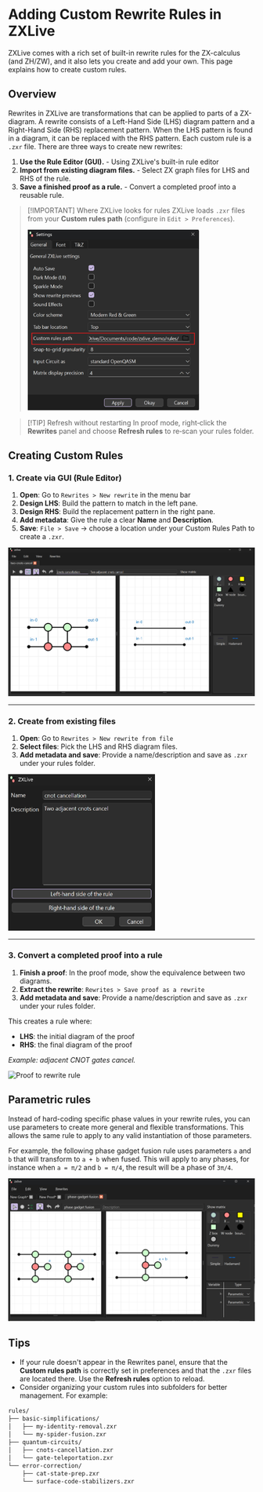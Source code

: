 # Adding Custom Rewrite Rules in ZXLive

ZXLive comes with a rich set of built-in rewrite rules for the ZX-calculus (and ZH/ZW), and it also lets you create and add your own. This page explains how to create custom rules.


## Overview

Rewrites in ZXLive are transformations that can be applied to parts of a ZX-diagram. A rewrite consists of a Left-Hand Side (LHS) diagram pattern and a Right-Hand Side (RHS) replacement pattern. When the LHS pattern is found in a diagram, it can be replaced with the RHS pattern. Each custom rule is a `.zxr` file. There are three ways to create new rewrites:

1. **Use the Rule Editor (GUI).** - Using ZXLive's built-in rule editor
2. **Import from existing diagram files.** - Select ZX graph files for LHS and RHS of the rule.
3. **Save a finished proof as a rule.** - Convert a completed proof into a reusable rule.

> [!IMPORTANT] Where ZXLive looks for rules
> ZXLive loads `.zxr` files from your **Custom rules path** (configure in `Edit > Preferences`).
>
> <img src="./_static/custom_rules_path.png" alt="Custom rules path setting" width="350"/>

> [!TIP] Refresh without restarting
> In proof mode, right‑click the **Rewrites** panel and choose **Refresh rules** to re‑scan your rules folder.


## Creating Custom Rules

### 1. Create via GUI (Rule Editor)

1. **Open**: Go to `Rewrites > New rewrite` in the menu bar
2. **Design LHS**: Build the pattern to match in the left pane.
3. **Design RHS**: Build the replacement pattern in the right pane.
4. **Add metadata**: Give the rule a clear **Name** and **Description**.
5. **Save**: `File > Save` → choose a location under your Custom Rules Path to create a `.zxr`.

![Rule Editor](./_static/rule_editor.png)

---

### 2. Create from existing files

1. **Open**: Go to `Rewrites > New rewrite from file`
2. **Select files**: Pick the LHS and RHS diagram files.
3. **Add metadata and save**: Provide a name/description and save as `.zxr` under your rules folder.

<img src="./_static/rule_from_files_dialog.png" alt="Rule from files dialog" width="300"/>

---

### 3. Convert a completed proof into a rule

1. **Finish a proof**: In the proof mode, show the equivalence between two diagrams.
2. **Extract the rewrite**: `Rewrites > Save proof as a rewrite`
3. **Add metadata and save**: Provide a name/description and save as `.zxr` under your rules folder.

This creates a rule where:
- **LHS**: the initial diagram of the proof
- **RHS**: the final diagram of the proof

*Example: adjacent CNOT gates cancel.*

![Proof to rewrite rule](./_static/cnot_cancellation_proof_rewrite.gif)


## Parametric rules

Instead of hard-coding specific phase values in your rewrite rules, you can use parameters to create more general and flexible transformations. This allows the same rule to apply to any valid instantiation of those parameters.

For example, the following phase gadget fusion rule uses parameters `a` and `b` that will transform to `a + b` when fused. This will apply to any phases, for instance when `a = π/2` and `b = π/4`, the result will be a phase of `3π/4`.

![Phase gadget fusion rule](./_static/phase_gadget_fusion_rule.png)

## Tips

- If your rule doesn't appear in the Rewrites panel, ensure that the **Custom rules path** is correctly set in preferences and that the `.zxr` files are located there. Use the **Refresh rules** option to reload.
- Consider organizing your custom rules into subfolders for better management. For example:
```
rules/
├── basic-simplifications/
│   ├── my-identity-removal.zxr
│   └── my-spider-fusion.zxr
├── quantum-circuits/
│   ├── cnots-cancellation.zxr
│   └── gate-teleportation.zxr
└── error-correction/
    ├── cat-state-prep.zxr
    └── surface-code-stabilizers.zxr
```
